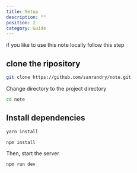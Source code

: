 ```yaml
---
title: Setup
description: ""
position: 2
category: Guide
---
```


if you like to use this note locally follow this step

## clone the ripository

```bash
git clone https://github.com/sanrandry/note.git
```
Change directory to the project directory
```bash
cd note
```
## Install dependencies
<code-group>
  <code-block label="Yarn" active>

```bash
yarn install
```

  </code-block>
  <code-block label="NPM">

```bash
npm install
```

  </code-block>
</code-group>

Then, start the server
```bash
npm run dev
```
